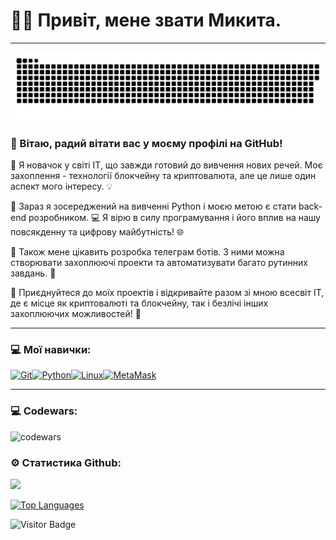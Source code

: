 
# 💙💛 Привіт, мене звати Микита.

---

<p align="center">
 <img width="600" src="assets/github-snake.svg" alt="snake"/>
</p>

### 👋 Вітаю, радий вітати вас у моєму профілі на GitHub!

🚀 Я новачок у світі IT, що завжди готовий до вивчення нових речей. Моє захоплення - технології блокчейну та криптовалюта, але це лише один аспект мого інтересу. 💡

🐍 Зараз я зосереджений на вивченні Python і моєю метою є стати back-end розробником. 💻 Я вірю в силу програмування і його вплив на нашу повсякденну та цифрову майбутність! 🌐

🤖 Також мене цікавить розробка телеграм ботів. З ними можна створювати захоплюючі проекти та автоматизувати багато рутинних завдань. 🔗

👀 Приєднуйтеся до моїх проектів і відкривайте разом зі мною всесвіт IT, де є місце як криптовалюті та блокчейну, так і безлічі інших захоплюючих можливостей! 🌟

---

### 💻 Мої навички:

<p align="left">
<a href="https://git-scm.com/" target="_blank" rel="noreferrer"><img src="https://raw.githubusercontent.com/danielcranney/readme-generator/main/public/icons/skills/git-colored.svg" width="36" height="36" alt="Git" /></a><a href="https://www.python.org/" target="_blank" rel="noreferrer"><img src="https://raw.githubusercontent.com/danielcranney/readme-generator/main/public/icons/skills/python-colored.svg" width="36" height="36" alt="Python" /></a><a href="https://www.linux.org" target="_blank" rel="noreferrer"><img src="https://raw.githubusercontent.com/danielcranney/readme-generator/main/public/icons/skills/linux-colored.svg" width="36" height="36" alt="Linux" /></a><a href="https://metamask.io/" target="_blank" rel="noreferrer"><img src="https://raw.githubusercontent.com/danielcranney/readme-generator/main/public/icons/skills/metamask-colored.svg" width="36" height="36" alt="MetaMask" /></a></p>

---

### 💻 Codewars:

![codewars](https://www.codewars.com/users/CyberPsychoPlus/badges/large)

### ⚙️ Статистика Github:

<a href="http://www.github.com/CyberPsychoPlus"><img src="https://github-readme-streak-stats.herokuapp.com/?user=CyberPsychoPlus&stroke=ffffff&background=000000&ring=3382ed&fire=3382ed&currStreakNum=ffffff&currStreakLabel=3382ed&sideNums=ffffff&sideLabels=ffffff&dates=ffffff&hide_border=true" /></a>

<a href="https://github.com/CyberPsychoPlus" align="left"><img src="https://github-readme-stats.vercel.app/api/top-langs/?username=CyberPsychoPlus&langs_count=10&title_color=3382ed&text_color=ffffff&icon_color=3382ed&bg_color=000000&hide_border=true&locale=en&custom_title=Top%20%Languages" alt="Top Languages" /></a>

![Visitor Badge](https://visitor-badge.laobi.icu/badge?page_id=CyberPsychoPlus)
